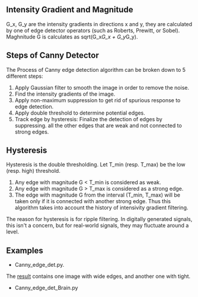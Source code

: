 
## Intensity Gradient and Magnitude

G_x, G_y are the intensity gradients in directions x and y,
they are calculated by one of edge detector operators 
(such as Roberts, Prewitt, or Sobel). Maghnitude G is calculates 
as sqrt(G_x*G_x + G_y*G_y).

## Steps of Canny Detector

The Process of Canny edge detection algorithm can be broken down to 5 different steps:

1. Apply Gaussian filter to smooth the image in order to remove the noise.
2. Find the intensity gradients of the image.
3. Apply non-maximum suppression to get rid of spurious response to edge detection.
4. Apply double threshold to determine potential edges.
5. Track edge by hysteresis: Finalize the detection of edges by suppressing. 
   all the other edges that are weak and not connected to strong edges.
   
## Hysteresis

Hysteresis is the double thresholding. Let T_min (resp. T_max) be the low (resp. high)
threshold. 
1. Any edge with magnitude G < T_min is considered as weak.
2. Any edge with magnitude G > T_max is considered as a strong edge.
3. The edge with magnitude G from the interval (T_min, T_max) will be taken
   only if it is connected with another strong edge. Thus this algorithm 
   takes into account the history of intensivity gradient filtering.   
    
The reason for hysteresis is for ripple filtering. 
In digitally generated signals, this isn't a concern, but for real-world signals, 
they may fluctuate around a level.   

## Examples

   * Canny_edge_det.py.  
   
   The [result](https://github.com/Rafael1s/Computer-Vision-Udacity/blob/master/Canny-Edge-Detector/wide_and_tight_edges.png) contains one image with wide edges, and another one with tight.
   
   * Canny_edge_det_Brain.py
